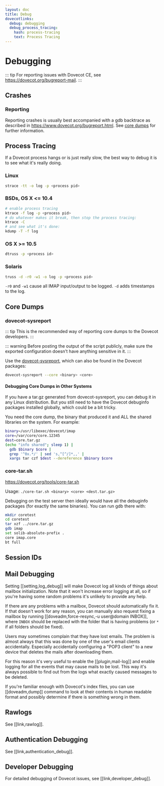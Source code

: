 ```yaml
---
layout: doc
title: Debug
dovecotlinks:
  debug: debugging
  debug_process_tracing:
    hash: process-tracing
    text: Process Tracing
---
```


# Debugging

::: tip
For reporting issues with Dovecot CE, see https://dovecot.org/bugreport-mail.
:::

## Crashes

<!-- @include: ./include/debug_crashes.inc -->

### Reporting

Reporting crashes is usually best accompanied with a gdb backtrace as
described in https://www.dovecot.org/bugreport.html. See
[core dumps](#core-dumps) for further information.

## Process Tracing

If a Dovecot process hangs or is just really slow, the best way to debug it
is to see what it's really doing.

### Linux

```sh
strace -tt -o log -p <process pid>
```

### BSDs, OS X <= 10.4

```sh
# enable process tracing
ktrace -f log -p <process pid>
# do whatever makes it break, then stop the process tracing:
ktrace -C
# and see what it's done:
kdump -T -f log
```

### OS X >= 10.5

```sh
dtruss -p <process id>
```

### Solaris

```sh
truss -d -r0 -w1 -o log -p <process pid>
```

`-r0` and `-w1` cause all IMAP input/output to be logged. `-d` adds
timestamps to the log.

## Core Dumps

### dovecot-sysreport

::: tip
This is the recommended way of reporting core dumps to the Dovecot developers.
:::

::: warning
Before posting the output of the script publicly, make sure the exported
configuration doesn't have anything sensitive in it.
:::

Use the
[dovecot-sysreport](https://raw.githubusercontent.com/dovecot/core/master/src/util/dovecot-sysreport),
which can also be found in the Dovecot packages:

```sh
dovecot-sysreport --core <binary> <core>
```

#### Debugging Core Dumps in Other Systems

If you have a tar.gz generated from dovecot-sysreport, you can debug it
in any Linux distribution. But you still need to have the Dovecot
debuginfo packages installed globally, which could be a bit tricky.

You need the core dump, the binary that produced it and ALL the shared
libraries on the system. For example:

```sh
binary=/usr/libexec/dovecot/imap
core=/var/core/core.12345
dest=core.tar.gz
(echo "info shared"; sleep 1) |
  gdb $binary $core |
  grep '^0x.*/' | sed 's,^[^/]*,,' |
  xargs tar czf $dest --dereference $binary $core
```

### core-tar.sh

https://dovecot.org/tools/core-tar.sh

Usage: `./core-tar.sh <binary> <core> <dest.tar.gz>`

Debugging on the test server then ideally would have all the debuginfo
packages (for exactly the same binaries). You can run gdb there with:

```sh
mkdir coretest
cd coretest
tar xzf ../core.tar.gz
gdb imap
set solib-absolute-prefix .
core imap.core
bt full
```

## Session IDs

<!-- @include: ./include/debug_sessionid.inc -->

## Mail Debugging

<!-- @include: ./include/debug_mail.inc -->

Setting [[setting,log_debug]] will make Dovecot log all kinds of things
about mailbox initialization. Note that it won't increase error logging
at all, so if you're having some random problems it's unlikely to provide
any help.

If there are any problems with a mailbox, Dovecot should automatically fix
it. If that doesn't work for any reason, you can manually also request
fixing a mailbox by running [[doveadm,force-resync,-u user@domain INBOX]],
where `INBOX` should be replaced with the folder that is having problems
(or `*` if all folders should be fixed).

Users may sometimes complain that they have lost emails. The problem is
almost always that this was done by one of the user's email clients
accidentally. Especially accidentally configuring a "POP3 client" to a
new device that deletes the mails after downloading them.

For this reason it's very useful to enable the [[plugin,mail-log]] and
enable logging for all the events that may cause mails to be lost. This way
it's always possible to find out from the logs what exactly caused messages
to be deleted.

If you're familiar enough with Dovecot's index files, you can use
[[doveadm,dump]] command to look at their contents in human readable
format and possibly determine if there is something wrong in them.

## Rawlogs

See [[link,rawlog]].

## Authentication Debugging

See [[link,authentication_debug]].

## Developer Debugging

For detailed debugging of Dovecot issues, see [[link,developer_debug]].
